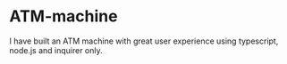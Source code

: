 # ATM-machine
I have built an ATM machine with great user experience using typescript, node.js and inquirer only. 
